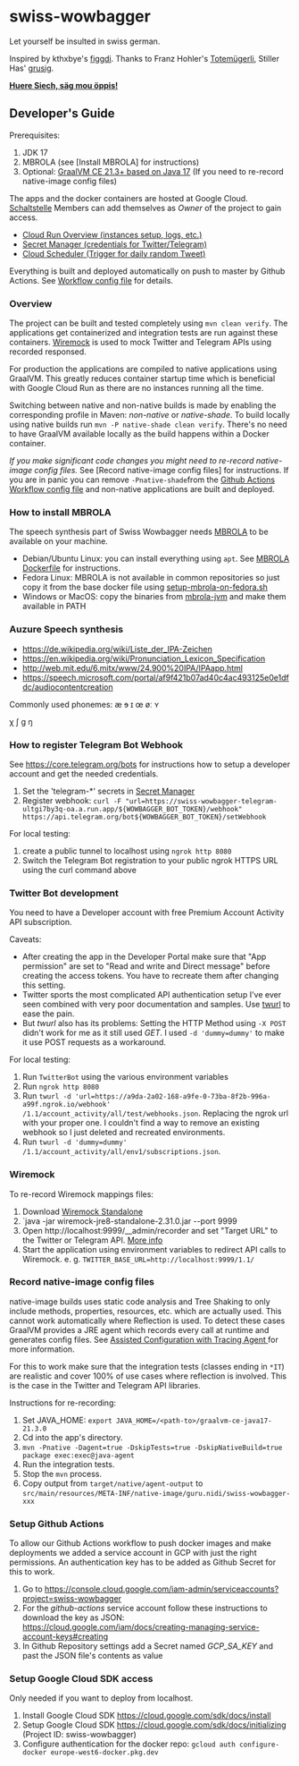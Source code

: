 # swiss-wowbagger
Let yourself be insulted in swiss german.

Inspired by kthxbye's [figgdi](http://figgdi.kthxbye.ch/).
Thanks to Franz Hohler's [Totemügerli](https://www.youtube.com/watch?v=DQi0lsUs8J4),
Stiller Has' [grusig](https://www.youtube.com/watch?v=dfL_IRXVLtQ).

**[Huere Siech, säg mou öppis!](https://nidi3.github.io/swiss-wowbagger)**

## Developer's Guide

Prerequisites:
1. JDK 17
2. MBROLA (see [Install MBROLA] for instructions)
3. Optional: [GraalVM CE 21.3+ based on Java 17](https://www.graalvm.org/downloads/) (If you need to re-record native-image config files)

The apps and the docker containers are hosted at Google Cloud. [Schaltstelle](https://www.schaltstelle.ch) Members can add
themselves as _Owner_ of the project to gain access.

- [Cloud Run Overview (instances setup, logs, etc.)](https://console.cloud.google.com/run?project=swiss-wowbagger)
- [Secret Manager (credentials for Twitter/Telegram)](https://console.cloud.google.com/security/secret-manager?project=swiss-wowbagger)
- [Cloud Scheduler (Trigger for daily random Tweet)](https://console.cloud.google.com/cloudscheduler?project=swiss-wowbagger)

Everything is built and deployed automatically on push to master by Github Actions. See [Workflow config file](.github/workflows/main.yml)
for details.

### Overview

The project can be built and tested completely using `mvn clean verify`. The applications get containerized and integration tests
are run against these containers. [Wiremock](http://wiremock.org) is used to mock Twitter and Telegram APIs using recorded responsed.

For production the applications are compiled to native applications using GraalVM. This greatly reduces container startup 
time which is beneficial with Google Cloud Run as there are no instances running all the time.

Switching between native and non-native builds is made by enabling the corresponding profile in Maven: _non-native_ or _native-shade_.
To build locally using native builds run `mvn -P native-shade clean verify`. There's no need to have GraalVM available
locally as the build happens within a Docker container.

*If you make significant code changes you might need to re-record native-image config files.*
See [Record native-image config files] for instructions. If you are in panic you can remove `-Pnative-shade`from the
[Github Actions Workflow config file](.github/workflows/main.yml) and non-native applications are built and deployed.

### How to install MBROLA
The speech synthesis part of Swiss Wowbagger needs [MBROLA](https://github.com/numediart/MBROLA) to be available on your machine.

- Debian/Ubuntu Linux: you can install everything using `apt`. See [MBROLA Dockerfile](mbrola/Dockerfile) for instructions.
- Fedora Linux: MBROLA is not available in common repositories so just copy it from the base docker file using [setup-mbrola-on-fedora.sh](setup-mbrola-on-fedora.sh) 
- Windows or MacOS: copy the binaries from [mbrola-jvm](https://github.com/nidi3/mbrola-jvm) and make them available in PATH

### Auzure Speech synthesis

- https://de.wikipedia.org/wiki/Liste_der_IPA-Zeichen
- https://en.wikipedia.org/wiki/Pronunciation_Lexicon_Specification
- http://web.mit.edu/6.mitx/www/24.900%20IPA/IPAapp.html
- https://speech.microsoft.com/portal/af9f421b07ad40c4ac493125e0e1dfdc/audiocontentcreation

Commonly used phonemes:
æ
ɘ
ɪ
œ
øː
ʏ

χ
ʃ
ɡ
ŋ

### How to register Telegram Bot Webhook

See https://core.telegram.org/bots for instructions how to setup a developer account and get the needed credentials.

1. Set the 'telegram-*' secrets in [Secret Manager](https://console.cloud.google.com/security/secret-manager?project=swiss-wowbagger)
2. Register webhook: `curl -F "url=https://swiss-wowbagger-telegram-ultgi7by3q-oa.a.run.app/${WOWBAGGER_BOT_TOKEN}/webhook" https://api.telegram.org/bot${WOWBAGGER_BOT_TOKEN}/setWebhook`

For local testing:
1. create a public tunnel to localhost using `ngrok http 8080`
2. Switch the Telegram Bot registration to your public ngrok HTTPS URL using the curl command above

### Twitter Bot development

You need to have a Developer account with free Premium Account Activity API subscription.

Caveats:
- After creating the app in the Developer Portal make sure that "App permission" are set to "Read and write and Direct message" before creating the access tokens. 
You have to recreate them after changing this setting.
- Twitter sports the most complicated API authentication setup I've ever seen combined with very poor documentation and samples.
Use [twurl](https://github.com/twitter/twurl) to ease the pain.
- But _twurl_ also has its problems: Setting the HTTP Method using `-X POST` didn't work for me as it still used _GET_.
I used `-d 'dummy=dummy'` to make it use POST requests as a workaround.

For local testing:
1. Run `TwitterBot` using the various environment variables
2. Run `ngrok http 8080`
3. Run `twurl -d 'url=https://a9da-2a02-168-a9fe-0-73ba-8f2b-996a-a99f.ngrok.io/webhook' /1.1/account_activity/all/test/webhooks.json`. 
Replacing the ngrok url with your proper one. I couldn't find a way to remove an existing webhook so I just deleted and recreated environments.
4. Run `twurl -d 'dummy=dummy' /1.1/account_activity/all/env1/subscriptions.json`.

### Wiremock

To re-record Wiremock mappings files: 

1. Download [Wiremock Standalone](http://wiremock.org/docs/download-and-installation/)
2. `java -jar wiremock-jre8-standalone-2.31.0.jar --port 9999
3. Open http://localhost:9999/__admin/recorder and set "Target URL" to the Twitter or Telegram API. [More info](http://wiremock.org/docs/record-playback/)
4. Start the application using environment variables to redirect API calls to Wiremock. e. g. `TWITTER_BASE_URL=http://localhost:9999/1.1/`

### Record native-image config files

native-image builds uses static code analysis and  Tree Shaking to only include methods, properties, resources, etc. which are
actually used. This cannot work automatically where Reflection is used. To detect these cases GraalVM provides a JRE agent
which records every call at runtime and generates config files. See [Assisted Configuration with Tracing Agent ](https://www.graalvm.org/reference-manual/native-image/Agent/)
for more information.

For this to work make sure that the integration tests (classes ending in `*IT`) are realistic and cover 100% of use cases
where reflection is involved. This is the case in the Twitter and Telegram API libraries.

Instructions for re-recording:
1. Set JAVA_HOME: `export JAVA_HOME=/<path-to>/graalvm-ce-java17-21.3.0`
2. Cd into the app's directory.
3. `mvn -Pnative -Dagent=true -DskipTests=true -DskipNativeBuild=true package exec:exec@java-agent`
4. Run the integration tests.
5. Stop the `mvn` process.
6. Copy output from `target/native/agent-output` to `src/main/resources/META-INF/native-image/guru.nidi/swiss-wowbagger-xxx`

### Setup Github Actions

To allow our Github Actions workflow to push docker images and make deployments we added a service account in GCP with
just the right permissions. An authentication key has to be added as Github Secret for this to work.

1. Go to https://console.cloud.google.com/iam-admin/serviceaccounts?project=swiss-wowbagger
2. For the _github-actions_ service account follow these instructions to download the key as JSON: https://cloud.google.com/iam/docs/creating-managing-service-account-keys#creating
3. In Github Repository settings add a Secret named _GCP_SA_KEY_ and past the JSON file's contents as value

### Setup Google Cloud SDK access
Only needed if you want to deploy from localhost.

1. Install Google Cloud SDK https://cloud.google.com/sdk/docs/install
2. Setup Google Cloud SDK https://cloud.google.com/sdk/docs/initializing (Project ID: swiss-wowbagger)
3. Configure authentication for the docker repo: `gcloud auth configure-docker europe-west6-docker.pkg.dev`
